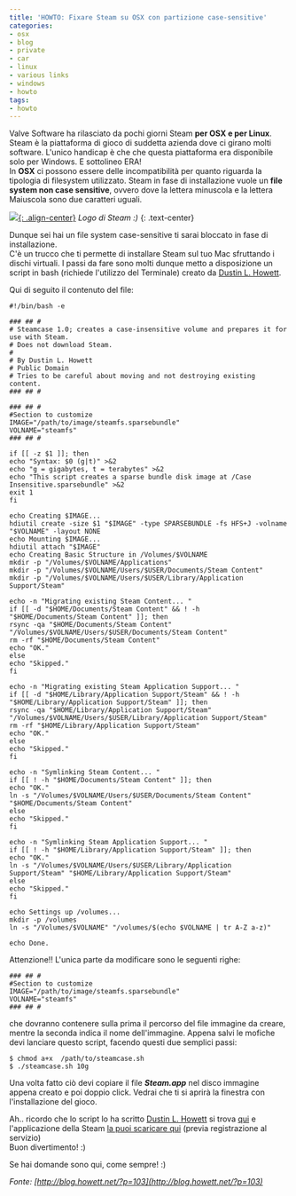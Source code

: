 ```yaml
---
title: 'HOWTO: Fixare Steam su OSX con partizione case-sensitive'
categories:
- osx
- blog
- private
- car
- linux
- various links
- windows
- howto
tags:
- howto
---
```

Valve Software ha rilasciato da pochi giorni Steam **per OSX e per Linux**.
Steam è la piattaforma di gioco di suddetta azienda dove ci girano molti
software. L'unico handicap è che che questa piattaforma era disponibile solo
per Windows. E sottolineo ERA!  
In **OSX** ci possono essere delle incompatibilità per quanto riguarda la
tipologia di filesystem utilizzato. Steam in fase di installazione vuole un
**file system non case sensitive**, ovvero dove la lettera minuscola e la
lettera Maiuscola sono due caratteri uguali.

[![]({{site.url}}/images/logo_steam.jpg){: .align-center}]({{site.url}}/images/logo_steam.jpg)
_Logo di Steam :)_
{: .text-center}

Dunque sei hai un file system case-sensitive ti sarai bloccato in fase di
installazione.  
C'è un trucco che ti permette di installare Steam sul tuo Mac sfruttando i
dischi virtuali. I passi da fare sono molti dunque metto a disposizione un
script in bash (richiede l'utilizzo del Terminale) creato da [Dustin L.
Howett](http://blog.howett.net).

Qui di seguito il contenuto del file:

```
#!/bin/bash -e

### ## #
# Steamcase 1.0; creates a case-insensitive volume and prepares it for use with Steam.
# Does not download Steam.
#
# By Dustin L. Howett
# Public Domain
# Tries to be careful about moving and not destroying existing content.
### ## #

### ## #
#Section to customize
IMAGE="/path/to/image/steamfs.sparsebundle"
VOLNAME="steamfs"
### ## #

if [[ -z $1 ]]; then
echo "Syntax: $0 (g|t)" >&2
echo "g = gigabytes, t = terabytes" >&2
echo "This script creates a sparse bundle disk image at /Case Insensitive.sparsebundle" >&2
exit 1
fi

echo Creating $IMAGE...
hdiutil create -size $1 "$IMAGE" -type SPARSEBUNDLE -fs HFS+J -volname "$VOLNAME" -layout NONE
echo Mounting $IMAGE...
hdiutil attach "$IMAGE"
echo Creating Basic Structure in /Volumes/$VOLNAME
mkdir -p "/Volumes/$VOLNAME/Applications"
mkdir -p "/Volumes/$VOLNAME/Users/$USER/Documents/Steam Content"
mkdir -p "/Volumes/$VOLNAME/Users/$USER/Library/Application Support/Steam"

echo -n "Migrating existing Steam Content... "
if [[ -d "$HOME/Documents/Steam Content" && ! -h "$HOME/Documents/Steam Content" ]]; then
rsync -qa "$HOME/Documents/Steam Content" "/Volumes/$VOLNAME/Users/$USER/Documents/Steam Content"
rm -rf "$HOME/Documents/Steam Content"
echo "OK."
else
echo "Skipped."
fi

echo -n "Migrating existing Steam Application Support... "
if [[ -d "$HOME/Library/Application Support/Steam" && ! -h "$HOME/Library/Application Support/Steam" ]]; then
rsync -qa "$HOME/Library/Application Support/Steam" "/Volumes/$VOLNAME/Users/$USER/Library/Application Support/Steam"
rm -rf "$HOME/Library/Application Support/Steam"
echo "OK."
else
echo "Skipped."
fi

echo -n "Symlinking Steam Content... "
if [[ ! -h "$HOME/Documents/Steam Content" ]]; then
echo "OK."
ln -s "/Volumes/$VOLNAME/Users/$USER/Documents/Steam Content" "$HOME/Documents/Steam Content"
else
echo "Skipped."
fi

echo -n "Symlinking Steam Application Support... "
if [[ ! -h "$HOME/Library/Application Support/Steam" ]]; then
echo "OK."
ln -s "/Volumes/$VOLNAME/Users/$USER/Library/Application Support/Steam" "$HOME/Library/Application Support/Steam"
else
echo "Skipped."
fi

echo Settings up /volumes...
mkdir -p /volumes
ln -s "/Volumes/$VOLNAME" "/volumes/$(echo $VOLNAME | tr A-Z a-z)"

echo Done.
```
  
Attenzione!! L'unica parte da modificare sono le seguenti righe:

```
### ## #
#Section to customize
IMAGE="/path/to/image/steamfs.sparsebundle"
VOLNAME="steamfs"
### ## #
```
  
che dovranno contenere sulla prima il percorso del file immagine da creare,
mentre la seconda indica il nome dell'immagine. Appena salvi le mofiche devi
lanciare questo script, facendo questi due semplici passi:

```
$ chmod a+x  /path/to/steamcase.sh  
$ ./steamcase.sh 10g
```

Una volta fatto ciò devi copiare il file _**Steam.app**_ nel disco immagine
appena creato e poi doppio click. Vedrai che ti si aprirà la finestra con
l'installazione del gioco.

Ah.. ricordo che lo script lo ha scritto [Dustin L.
Howett](http://blog.howett.net) si trova 
[qui]({{site.url}}/files/steamcase.sh) e l'applicazione della Steam
[la puoi scaricare qui](http://store.steampowered.com/) (previa registrazione
al servizio)  
Buon divertimento! :)

Se hai domande sono qui, come sempre! :)

_Fonte: [http://blog.howett.net/?p=103](http://blog.howett.net/?p=103)_

